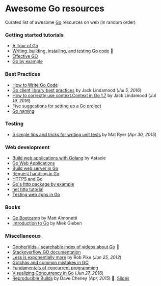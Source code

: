 # Awesome Go resources
Curated list of awesome [Go](https://golang.org/) resources on web (in random order)

### Getting started tutorials
  * [A Tour of Go](https://tour.golang.org/)
  * [Writing, building, installing, and testing Go code](https://www.youtube.com/watch?v=XCsL89YtqCs) :movie_camera:
  * [Effective GO](https://golang.org/doc/effective_go.html)
  * [Go by example](https://gobyexample.com/)


### Best Practices
  * [How to Write Go Code](https://golang.org/doc/code.html)
  * [Go client library best practices](https://medium.com/@cep21/go-client-library-best-practices-83d877d604ca#.lcuiwqais) by Jack Lindamood (_Jul 5, 2016_)
  * [How to correctly use context.Context in Go 1.7](https://medium.com/@cep21/how-to-correctly-use-context-context-in-go-1-7-8f2c0fafdf39#.nilazmxh8) by Jack Lindamood (_Jul 19, 2016_)
  * [Five suggestions for setting up a Go project](http://dave.cheney.net/2014/12/01/five-suggestions-for-setting-up-a-go-project)
  * [Go naming](https://talks.golang.org/2014/names.slide#1)

### Testing
  * [5 simple tips and tricks for writing unit tests](https://medium.com/@matryer/5-simple-tips-and-tricks-for-writing-unit-tests-in-golang-619653f90742#.vk3vujyh4) by Mat Ryer (_Apr 30, 2015_)

### Web development
  * [Build web applications with Golang](https://www.gitbook.com/book/astaxie/build-web-application-with-golang/details) by Astaxie
  * [Go Web Applications](https://www.gitbook.com/book/waimengmoan/go-applications/details)
  * [Build web server in Go](http://thenewstack.io/building-a-web-server-in-go/)
  * [Request handling in Go](http://www.alexedwards.net/blog/a-recap-of-request-handling)
  * [HTTPS and Go](http://www.kaihag.com/https-and-go/)
  * [Go's http package by example](https://cryptic.io/go-http/)
  * [net http tutorial](http://soryy.com/blog/2014/not-another-go-net-http-tutorial/)
  * [Testing web apps in Go](http://www.markjberger.com/testing-web-apps-in-golang/)


### Books
  * [Go Bootcamp](http://www.golangbootcamp.com/book/) by Matt Aimonetti
  * [Introduction to Go](https://github.com/miekg/gobook) by Miek Gieben

### Miscellaneous 
  * [GopherVids - searchable index of videos about Go](http://gophervids.appspot.com/) :movie_camera:
  * [Stackoverflow GO documentation](http://stackoverflow.com/documentation/go)
  * [Less is exponentially more](https://commandcenter.blogspot.it/2012/06/less-is-exponentially-more.html) by Rob Pike (_Jun 25, 2012_)
  * [Gotchas and common mistakes in GO](http://devs.cloudimmunity.com/gotchas-and-common-mistakes-in-go-golang/)
  * [Fundamentals of concurrent programming](http://www.nada.kth.se/~snilsson/concurrency/)
  * [Visualizing Concurrency in Go](https://blog.codeship.com/visualizing-concurrency-go/) (_Jun 27, 2016_)
  * [Reproducible Builds](https://www.youtube.com/watch?v=c3dW80eO88I) by Dave Cheney (_Apr, 2015_) :movie_camera:, [Slides](https://go-talks.appspot.com/github.com/davecheney/presentations/reproducible-builds.slide#1)

